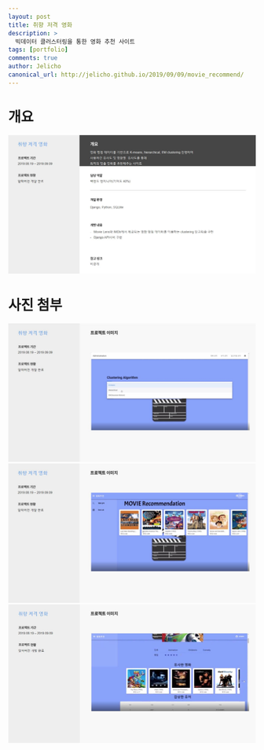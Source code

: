 ```yaml
---
layout: post
title: 취향 저격 영화
description: >
  빅데이터 클러스터링을 통한 영화 추천 사이트
tags: [portfolio]
comments: true
author: Jelicho
canonical_url: http://jelicho.github.io/2019/09/09/movie_recommend/
---
```


# 개요
![portfolio_page1](/assets/img/portfolio/movie-recommend-site/photo1.jpg)
# 사진 첨부
![portfolio_page2](/assets/img/portfolio/movie-recommend-site/photo2.jpg)
![portfolio_page3](/assets/img/portfolio/movie-recommend-site/photo3.jpg)
![portfolio_page4](/assets/img/portfolio/movie-recommend-site/photo4.jpg)